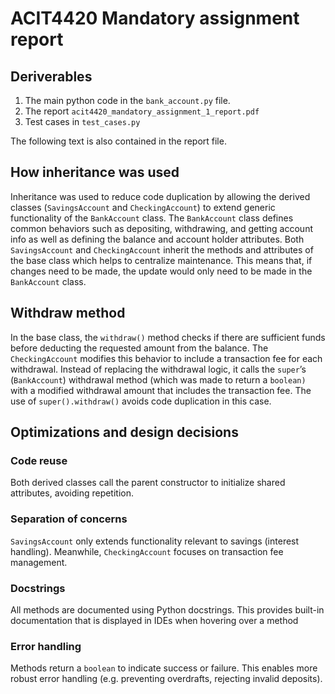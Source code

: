 # ACIT4420 Mandatory assignment report

## Deriverables

1. The main python code in the `bank_account.py` file.
2. The report `acit4420_mandatory_assignment_1_report.pdf`
3. Test cases in `test_cases.py`

The following text is also contained in the report file.

## How inheritance was used

Inheritance was used to reduce code duplication by allowing the derived classes (`SavingsAccount` and `CheckingAccount`) to extend generic functionality of the `BankAccount` class. The `BankAccount` class defines common behaviors such as depositing, withdrawing, and getting account info as well as defining the balance and account holder attributes. Both `SavingsAccount` and `CheckingAccount` inherit the methods and attributes of the base class which helps to centralize maintenance. This means that, if changes need to be made, the update would only need to be made in the `BankAccount` class.

## Withdraw method

In the base class, the `withdraw()` method checks if there are sufficient funds before deducting the requested amount from the balance. The `CheckingAccount` modifies this behavior to include a transaction fee for each withdrawal. Instead of replacing the withdrawal logic, it calls the `super`’s (`BankAccount`) withdrawal method (which was made to return a `boolean)` with a modified withdrawal amount that includes the transaction fee. The use of `super().withdraw()` avoids code duplication in this case.

## Optimizations and design decisions

### Code reuse

Both derived classes call the parent constructor to initialize shared attributes, avoiding repetition.

### Separation of concerns

`SavingsAccount` only extends functionality relevant to savings (interest handling). Meanwhile, `CheckingAccount` focuses on transaction fee management.

### Docstrings

All methods are documented using Python docstrings. This provides built-in documentation that is displayed in IDEs when hovering over a method

### Error handling

Methods return a `boolean` to indicate success or failure. This enables more robust error handling (e.g. preventing overdrafts, rejecting invalid deposits).
